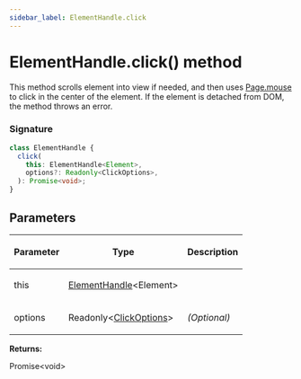 ```yaml
---
sidebar_label: ElementHandle.click
---
```


# ElementHandle.click() method

This method scrolls element into view if needed, and then uses [Page.mouse](./puppeteer.page.md#mouse) to click in the center of the element. If the element is detached from DOM, the method throws an error.

### Signature

```typescript
class ElementHandle {
  click(
    this: ElementHandle<Element>,
    options?: Readonly<ClickOptions>,
  ): Promise<void>;
}
```

## Parameters

<table><thead><tr><th>

Parameter

</th><th>

Type

</th><th>

Description

</th></tr></thead>
<tbody><tr><td>

this

</td><td>

[ElementHandle](./puppeteer.elementhandle.md)&lt;Element&gt;

</td><td>

</td></tr>
<tr><td>

options

</td><td>

Readonly&lt;[ClickOptions](./puppeteer.clickoptions.md)&gt;

</td><td>

_(Optional)_

</td></tr>
</tbody></table>

**Returns:**

Promise&lt;void&gt;
